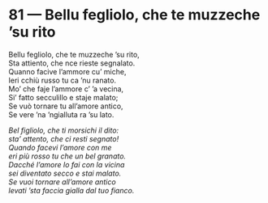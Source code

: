 # 81 — Bellu fegliolo, che te muzzeche ’su rito

Bellu fegliolo, che te muzzeche ’su rito,  
Sta attiento, che nce rieste segnalato.  
Quanno facive l’ammore cu’ miche,  
Ieri cchiù russo tu ca ’nu ranato.  
Mo’ che faje l’ammore c’ ’a vecina,  
Si’ fatto secculillo e staje malato;  
Se vuò tornare tu all’amore antico,  
Se vere ’na ’ngialluta ra ’su lato.

_Bel figliolo, che ti morsichi il dito:  
sta’ attento, che ci resti segnato!  
Quando facevi l’amore con me  
eri più rosso tu che un bel granato.  
Dacché l’amore lo fai con la vicina  
sei diventato secco e stai malato.  
Se vuoi tornare all’amore antico  
levati ’sta faccia gialla dal tuo fianco._

